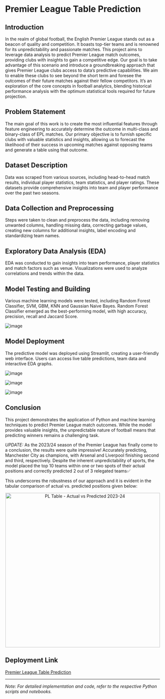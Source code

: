 # Premier League Table Prediction

## Introduction

In the realm of global football, the English Premier League stands out as a beacon of quality and competition. It boasts top-tier teams and is renowned for its unpredictability and passionate matches. This project aims to leverage data analysis to predict Premier League match outcomes, providing clubs with insights to gain a competitive edge. Our goal is to take advantage of this scenario and introduce a groundbreaking approach that gives Premier League clubs access to data’s predictive capabilities. We aim to enable these clubs to see beyond the short term and foresee the outcomes of their future matches against their fellow competitors. It’s an exploration of the core concepts in football analytics, blending historical performance analysis with the optimum statistical tools required for future projection.  

## Problem Statement

The main goal of this work is to create the most influential features through feature engineering to accurately determine the outcome in multi-class and binary-class of EPL matches. Our primary objective is to furnish specific clubs with valuable statistics and insights, allowing us to forecast the likelihood of their success in upcoming matches against opposing teams and generate a table using that outcome.

## Dataset Description

Data was scraped from various sources, including head-to-head match results, individual player statistics, team statistics, and player ratings. These datasets provide comprehensive insights into team and player performance over the past two seasons.

## Data Collection and Preprocessing

Steps were taken to clean and preprocess the data, including removing unwanted columns, handling missing data, correcting garbage values, creating new columns for additional insights, label encoding and standardizing team names.

## Exploratory Data Analysis (EDA)

EDA was conducted to gain insights into team performance, player statistics and match factors such as venue. Visualizations were used to analyze correlations and trends within the data.

## Model Testing and Building

Various machine learning models were tested, including Random Forest Classifier, SVM, GBM, KNN and Gaussian Naive Bayes. Random Forest Classifier emerged as the best-performing model, with high accuracy, precision, recall and Jaccard Score.

![image](https://github.com/saharshmehrotra/_premierleagueprediction/assets/135410807/ae391ca8-d5ed-42a8-ab5e-70513c7ebfc8)


## Model Deployment

The predictive model was deployed using Streamlit, creating a user-friendly web interface. Users can access live table predictions, team data and interactive EDA graphs.

![image](https://github.com/saharshmehrotra/_premierleagueprediction/assets/135410807/f41932ae-ba17-4867-b180-ed70c921c43a)

![image](https://github.com/saharshmehrotra/_premierleagueprediction/assets/135410807/50dbf0c1-6c32-4b82-91be-13d36f61d3c5)

![image](https://github.com/saharshmehrotra/_premierleagueprediction/assets/135410807/daff75f5-93b1-4b52-be7f-bd5d9c34433a)


## Conclusion

This project demonstrates the application of Python and machine learning techniques to predict Premier League match outcomes. While the model provides valuable insights, the unpredictable nature of football means that predicting winners remains a challenging task.

*UPDATE:* As the 2023/24 season of the Premier League has finally come to a conclusion, the results were quite impressive! Accurately predicting, Manchester City as champions, with Arsenal and Liverpool finishing second and third, respectively. Despite the inherent unpredictability of sports, the model placed the top 10 teams within one or two spots of their actual positions and correctly predicted 2 out of 3 relegated teams✅️

This underscores the robustness of our approach and it is evident in the tabular comparison of actual vs. predicted positions given below:
<p align="center">
<img width="503" alt="PL Table - Actual vs Predicted 2023-24" src="https://github.com/saharshmehrotra/_premierleagueprediction/assets/135410807/c4ababc2-e816-4d36-b8be-ba757e7ef6f8">
</p>


## Deployment Link

[Premier League Table Prediction](https://premier-league.streamlit.app/)

---

*Note: For detailed implementation and code, refer to the respective Python scripts and notebooks.*
